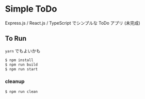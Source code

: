 # Simple ToDo

Express.js / React.js / TypeScript でシンプルな ToDo アプリ (未完成)

## To Run

`yarn` でもよいかも

```sh
$ npm install
$ npm run build
$ npm run start
```

### cleanup

```sh
$ npm run clean
```
